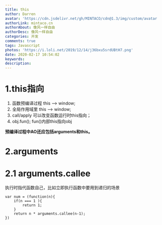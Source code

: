 ```yaml
---
title: this
author: Darren
avatar: 'https://cdn.jsdelivr.net/gh/MINTACO/cdn@1.3/img/custom/avatar.jpg'
authorLink: mintaco.cn
authorAbout: 像风一样自由
authorDesc: 像风一样自由
categories: 开发
comments: true
tags: Javascript
photos: 'https://i.loli.net/2019/12/14/j36bxu5srdUBtH7.png'
date: 2020-02-17 10:54:02
keywords:
description:
---
```

# 1.this指向
1. 函数预编译过程 this --> window;
2. 全局作用域里 this --> window;
3. call/apply 可以改变函数运行时this指向；
4. obj.fun(); fun()内部this指向obj

**预编译过程中AO还应包括arguments和this。**

# 2.arguments
# 2.1 arguments.callee
执行时指代函数自己，比如立即执行函数中要用到递归的场景
```
var num = (function(n){
    if(n === 1 ){
        return 1;
    }
    return n * arguments.callee(n-1);
})
```